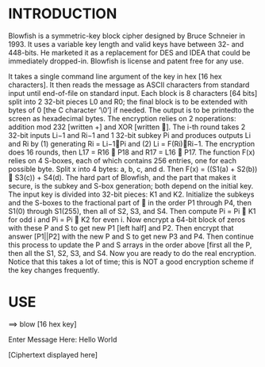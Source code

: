 INTRODUCTION
============

Blowfish is a symmetric-key block cipher designed by Bruce Schneier in 1993. It uses a variable key length and valid keys have between 32- and 448-bits. He marketed it as a replacement for DES and IDEA that could be immediately dropped-in. Blowfish is license and patent free for any use.

It takes a single command line argument of the key in hex [16 hex characters].  It then reads the message as ASCII characters from standard input until end-of-file on standard input. Each block is 8 characters [64 bits] split into 2 32-bit pieces L0 and R0; the final block is to be extended with bytes of 0 [the C character ’\0’] if needed. The output is to be printedto the screen as hexadecimal bytes. The encryption relies on 2 noperations: addition mod 232 [written +] and XOR [written ]. The i-th round takes 2 32-bit inputs Li−1 and Ri−1 and 1 32-bit subkey Pi and produces outputs Li and Ri by (1) generating Ri = Li−1Pi and (2) Li = F(Ri)Ri−1. The encryption does 16 rounds, then L17 = R16  P18 and R17 = L16  P17. The function F(x) relies on 4 S-boxes, each of which contains 256 entries, one for each possible byte. Split x into 4 bytes: a, b, c, and d. Then F(x) = ((S1(a) + S2(b))  S3(c)) + S4(d). The hard part of Blowfish, and the part that makes it secure, is the subkey and S-box generation; both depend on the initial key.  The input key is divided into 32-bit pieces: K1 and K2. Initialize the subkeys and the S-boxes to the fractional part of  in the order P1 through P4, then S1(0) through S1(255), then all of S2, S3, and S4. Then compute Pi = Pi  K1 for odd i and Pi = Pi  K2 for even i. Now encrypt a 64-bit block of zeros with these P and S to get new P1 [left half] and P2. Then encrypt that answer [P1||P2] with the new P and S to get new P3 and P4. Then continue this process to update the P and S arrays in the order above [first all the P, then all the S1, S2, S3, and S4. Now you are ready to do the real encryption. Notice that this takes a lot of time; this is NOT a good encryption scheme if the key changes frequently.

USE
===

==> blow [16 hex key]

Enter Message Here: Hello World

[Ciphertext displayed here]
